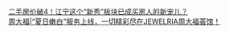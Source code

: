   
[二手房价破4！江宁这个“新秀”板块已成买房人的新宠儿？](http://www.dianyue.me/archives/804/ax5ylohw913gtc4b/)  
[周大福|“夏日嫩白”服务上线，一切精彩尽在JEWELRIA周大福荟馆！](http://www.dianyue.me/archives/901/62mnnlew4n76wi3u/)